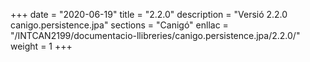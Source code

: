 +++
date        = "2020-06-19"
title       = "2.2.0"
description = "Versió 2.2.0 canigo.persistence.jpa"
sections    = "Canigó"
enllac		= "/INTCAN2199/documentacio-llibreries/canigo.persistence.jpa/2.2.0/"
weight		= 1
+++
